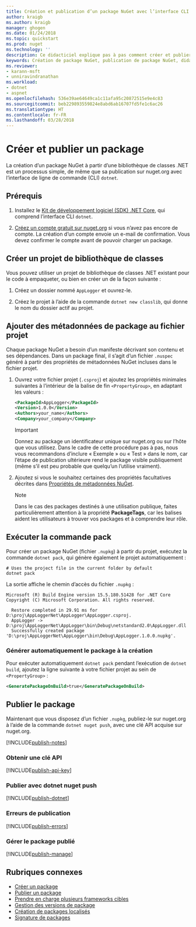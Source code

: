```yaml
---
title: Création et publication d’un package NuGet avec l’interface CLI dotnet | Microsoft Docs
author: kraigb
ms.author: kraigb
manager: ghogen
ms.date: 01/24/2018
ms.topic: quickstart
ms.prod: nuget
ms.technology: ''
description: Ce didacticiel explique pas à pas comment créer et publier un package NuGet avec l’interface de ligne de commande (CLI) .NET Core, dotnet.
keywords: Création de package NuGet, publication de package NuGet, didacticiel NuGet, package NuGet de publication dotnet
ms.reviewer:
- karann-msft
- unniravindranathan
ms.workload:
- dotnet
- aspnet
ms.openlocfilehash: 536e39ae64649ca1c11afa95c20872515e9e4c83
ms.sourcegitcommit: beb229893559824e8abd6ab16707fd5fe1c6ac26
ms.translationtype: HT
ms.contentlocale: fr-FR
ms.lasthandoff: 03/28/2018
---
```

# <a name="create-and-publish-a-package"></a>Créer et publier un package

La création d’un package NuGet à partir d’une bibliothèque de classes .NET est un processus simple, de même que sa publication sur nuget.org avec l’interface de ligne de commande (CLI) `dotnet`.

## <a name="prerequisites"></a>Prérequis

1. Installez le [Kit de développement logiciel (SDK) .NET Core](https://www.microsoft.com/net/download/), qui comprend l’interface CLI `dotnet`.

1. [Créez un compte gratuit sur nuget.org](https://www.nuget.org/users/account/LogOn?returnUrl=%2F) si vous n’avez pas encore de compte. La création d’un compte envoie un e-mail de confirmation. Vous devez confirmer le compte avant de pouvoir charger un package.

## <a name="create-a-class-library-project"></a>Créer un projet de bibliothèque de classes

Vous pouvez utiliser un projet de bibliothèque de classes .NET existant pour le code à empaqueter, ou bien en créer un de la façon suivante :

1. Créez un dossier nommé `AppLogger` et ouvrez-le.

1. Créez le projet à l’aide de la commande `dotnet new classlib`, qui donne le nom du dossier actif au projet.

## <a name="add-package-metadata-to-the-project-file"></a>Ajouter des métadonnées de package au fichier projet

Chaque package NuGet a besoin d’un manifeste décrivant son contenu et ses dépendances. Dans un package final, il s’agit d’un fichier `.nuspec` généré à partir des propriétés de métadonnées NuGet incluses dans le fichier projet.

1. Ouvrez votre fichier projet (`.csproj`) et ajoutez les propriétés minimales suivantes à l’intérieur de la balise de fin `<PropertyGroup>`, en adaptant les valeurs :

    ```xml
    <PackageId>AppLogger</PackageId>
    <Version>1.0.0</Version>
    <Authors>your_name</Authors>
    <Company>your_company</Company>
    ```

    > [!Important]
    > Donnez au package un identificateur unique sur nuget.org ou sur l’hôte que vous utilisez. Dans le cadre de cette procédure pas à pas, nous vous recommandons d’inclure « Exemple » ou « Test » dans le nom, car l’étape de publication ultérieure rend le package visible publiquement (même s’il est peu probable que quelqu’un l’utilise vraiment).

1. Ajoutez si vous le souhaitez certaines des propriétés facultatives décrites dans [Propriétés de métadonnées NuGet](/dotnet/core/tools/csproj#nuget-metadata-properties).

    > [!Note]
    > Dans le cas des packages destinés à une utilisation publique, faites particulièrement attention à la propriété **PackageTags**, car les balises aident les utilisateurs à trouver vos packages et à comprendre leur rôle.

## <a name="run-the-pack-command"></a>Exécuter la commande pack

Pour créer un package NuGet (fichier `.nupkg`) à partir du projet, exécutez la commande `dotnet pack`, qui génère également le projet automatiquement :

```cli
# Uses the project file in the current folder by default
dotnet pack
```

La sortie affiche le chemin d’accès du fichier `.nupkg` :

```output
Microsoft (R) Build Engine version 15.5.180.51428 for .NET Core
Copyright (C) Microsoft Corporation. All rights reserved.

  Restore completed in 29.91 ms for D:\proj\AppLoggerNet\AppLogger\AppLogger.csproj.
  AppLogger -> D:\proj\AppLoggerNet\AppLogger\bin\Debug\netstandard2.0\AppLogger.dll
  Successfully created package 'D:\proj\AppLoggerNet\AppLogger\bin\Debug\AppLogger.1.0.0.nupkg'.
```

### <a name="automatically-generate-package-on-build"></a>Générer automatiquement le package à la création

Pour exécuter automatiquement `dotnet pack` pendant l’exécution de `dotnet build`, ajoutez la ligne suivante à votre fichier projet au sein de `<PropertyGroup>` :

```xml
<GeneratePackageOnBuild>true</GeneratePackageOnBuild>
```

## <a name="publish-the-package"></a>Publier le package

Maintenant que vous disposez d’un fichier `.nupkg`, publiez-le sur nuget.org à l’aide de la commande `dotnet nuget push`, avec une clé API acquise sur nuget.org.

[!INCLUDE[publish-notes](includes/publish-notes.md)]

### <a name="acquire-your-api-key"></a>Obtenir une clé API

[!INCLUDE[publish-api-key](includes/publish-api-key.md)]

### <a name="publish-with-dotnet-nuget-push"></a>Publier avec dotnet nuget push

[!INCLUDE[publish-dotnet](includes/publish-dotnet.md)]

### <a name="publish-errors"></a>Erreurs de publication

[!INCLUDE[publish-errors](includes/publish-errors.md)]

### <a name="manage-the-published-package"></a>Gérer le package publié

[!INCLUDE[publish-manage](includes/publish-manage.md)]

## <a name="related-topics"></a>Rubriques connexes

- [Créer un package](../create-packages/creating-a-package.md)
- [Publier un package](../create-packages/publish-a-package.md)
- [Prendre en charge plusieurs frameworks cibles](../create-packages/supporting-multiple-target-frameworks.md)
- [Gestion des versions de package](../reference/package-versioning.md)
- [Création de packages localisés](../create-packages/creating-localized-packages.md)
- [Signature de packages](../create-packages/Sign-a-package.md)
